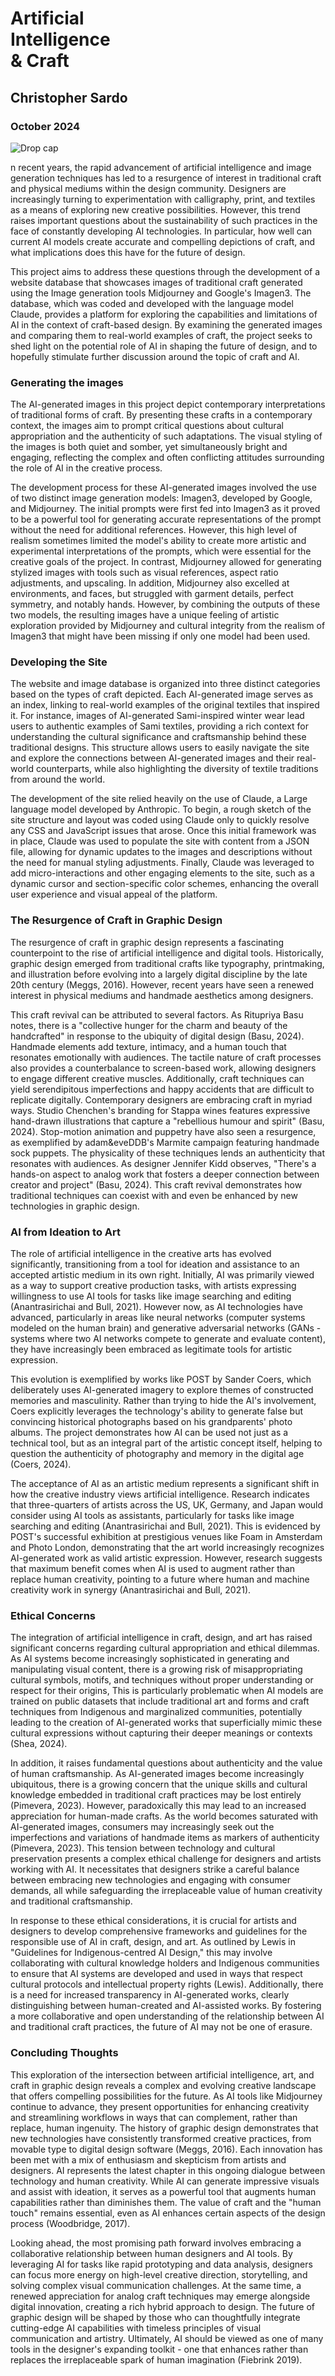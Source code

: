 <div class="title-lockup">

# Artificial <br> Intelligence <br> & Craft

## Christopher Sardo

### October 2024

<div class="intro">
<img src="images/assets/DropCap.png" alt="Drop cap" class="drop-cap">

n recent years, the rapid advancement of artificial intelligence and image generation techniques has led to a resurgence of interest in traditional craft and physical mediums within the design community. Designers are increasingly turning to experimentation with calligraphy, print, and textiles as a means of exploring new creative possibilities. However, this trend raises important questions about the sustainability of such practices in the face of constantly developing AI technologies. In particular, how well can current AI models create accurate and compelling depictions of craft, and what implications does this have for the future of design.

This project aims to address these questions through the development of a website database that showcases images of traditional craft generated using the Image generation tools Midjourney and Google's Imagen3. The database, which was coded and developed with the language model Claude, provides a platform for exploring the capabilities and limitations of AI in the context of craft-based design. By examining the generated images and comparing them to real-world examples of craft, the project seeks to shed light on the potential role of AI in shaping the future of design, and to hopefully stimulate further discussion around the topic of craft and AI.

</div>

</div>

<div class="essay-body">

### Generating the images

The AI-generated images in this project depict contemporary interpretations of traditional forms of craft. By presenting these crafts in a contemporary context, the images aim to prompt critical questions about cultural appropriation and the authenticity of such adaptations. The visual styling of the images is both quiet and somber, yet simultaneously bright and engaging, reflecting the complex and often conflicting attitudes surrounding the role of AI in the creative process.

The development process for these AI-generated images involved the use of two distinct image generation models: Imagen3, developed by Google, and Midjourney. The initial prompts were first fed into Imagen3 as it proved to be a powerful tool for generating accurate representations of the prompt without the need for additional references. However, this high level of realism sometimes limited the model's ability to create more artistic and experimental interpretations of the prompts, which were essential for the creative goals of the project. In contrast, Midjourney allowed for generating stylized images with tools such as visual references, aspect ratio adjustments, and upscaling. In addition, Midjourney also excelled at environments, and faces, but struggled with garment details, perfect symmetry, and notably hands. However, by combining the outputs of these two models, the resulting images have a unique feeling of artistic exploration provided by Midjourney and cultural integrity from the realism of Imagen3 that might have been missing if only one model had been used.

### Developing the Site

The website and image database is organized into three distinct categories based on the types of craft depicted. Each AI-generated image serves as an index, linking to real-world examples of the original textiles that inspired it. For instance, images of AI-generated Sami-inspired winter wear lead users to authentic examples of Sami textiles, providing a rich context for understanding the cultural significance and craftsmanship behind these traditional designs. This structure allows users to easily navigate the site and explore the connections between AI-generated images and their real-world counterparts, while also highlighting the diversity of textile traditions from around the world.

The development of the site relied heavily on the use of Claude, a Large language model developed by Anthropic. To begin, a rough sketch of the site structure and layout was coded using Claude only to quickly resolve any CSS and JavaScript issues that arose. Once this initial framework was in place, Claude was used to populate the site with content from a JSON file, allowing for dynamic updates to the images and descriptions without the need for manual styling adjustments. Finally, Claude was leveraged to add micro-interactions and other engaging elements to the site, such as a dynamic cursor and section-specific color schemes, enhancing the overall user experience and visual appeal of the platform.

### The Resurgence of Craft in Graphic Design

The resurgence of craft in graphic design represents a fascinating counterpoint to the rise of artificial intelligence and digital tools. Historically, graphic design emerged from traditional crafts like typography, printmaking, and illustration before evolving into a largely digital discipline by the late 20th century (Meggs, 2016). However, recent years have seen a renewed interest in physical mediums and handmade aesthetics among designers.

This craft revival can be attributed to several factors. As Ritupriya Basu notes, there is a "collective hunger for the charm and beauty of the handcrafted" in response to the ubiquity of digital design (Basu, 2024). Handmade elements add texture, intimacy, and a human touch that resonates emotionally with audiences. The tactile nature of craft processes also provides a counterbalance to screen-based work, allowing designers to engage different creative muscles. Additionally, craft techniques can yield serendipitous imperfections and happy accidents that are difficult to replicate digitally.
Contemporary designers are embracing craft in myriad ways. Studio Chenchen's branding for Stappa wines features expressive hand-drawn illustrations that capture a "rebellious humour and spirit" (Basu, 2024). Stop-motion animation and puppetry have also seen a resurgence, as exemplified by adam&eveDDB's Marmite campaign featuring handmade sock puppets. The physicality of these techniques lends an authenticity that resonates with audiences. As designer Jennifer Kidd observes, "There's a hands-on aspect to analog work that fosters a deeper connection between creator and project" (Basu, 2024). This craft revival demonstrates how traditional techniques can coexist with and even be enhanced by new technologies in graphic design.

### AI from Ideation to Art

The role of artificial intelligence in the creative arts has evolved significantly, transitioning from a tool for ideation and assistance to an accepted artistic medium in its own right. Initially, AI was primarily viewed as a way to support creative production tasks, with artists expressing willingness to use AI tools for tasks like image searching and editing (Anantrasirichai and Bull, 2021). However now, as AI technologies have advanced, particularly in areas like neural networks (computer systems modeled on the human brain) and generative adversarial networks (GANs - systems where two AI networks compete to generate and evaluate content), they have increasingly been embraced as legitimate tools for artistic expression.

This evolution is exemplified by works like POST by Sander Coers, which deliberately uses AI-generated imagery to explore themes of constructed memories and masculinity. Rather than trying to hide the AI's involvement, Coers explicitly leverages the technology's ability to generate false but convincing historical photographs based on his grandparents' photo albums. The project demonstrates how AI can be used not just as a technical tool, but as an integral part of the artistic concept itself, helping to question the authenticity of photography and memory in the digital age (Coers, 2024).

The acceptance of AI as an artistic medium represents a significant shift in how the creative industry views artificial intelligence. Research indicates that three-quarters of artists across the US, UK, Germany, and Japan would consider using AI tools as assistants, particularly for tasks like image searching and editing (Anantrasirichai and Bull, 2021). This is evidenced by POST's successful exhibition at prestigious venues like Foam in Amsterdam and Photo London, demonstrating that the art world increasingly recognizes AI-generated work as valid artistic expression. However, research suggests that maximum benefit comes when AI is used to augment rather than replace human creativity, pointing to a future where human and machine creativity work in synergy (Anantrasirichai and Bull, 2021).

### Ethical Concerns

The integration of artificial intelligence in craft, design, and art has raised significant concerns regarding cultural appropriation and ethical dilemmas. As AI systems become increasingly sophisticated in generating and manipulating visual content, there is a growing risk of misappropriating cultural symbols, motifs, and techniques without proper understanding or respect for their origins, This is particularly problematic when AI models are trained on public datasets that include traditional art and forms and craft techniques from Indigenous and marginalized communities, potentially leading to the creation of AI-generated works that superficially mimic these cultural expressions without capturing their deeper meanings or contexts (Shea, 2024).

In addition, it raises fundamental questions about authenticity and the value of human craftsmanship. As AI-generated images become increasingly ubiquitous, there is a growing concern that the unique skills and cultural knowledge embedded in traditional craft practices may be lost entirely (Pimevera, 2023). However, paradoxically this may lead to an increased appreciation for human-made crafts. As the world becomes saturated with AI-generated images, consumers may increasingly seek out the imperfections and variations of handmade items as markers of authenticity (Pimevera, 2023). This tension between technology and cultural preservation presents a complex ethical challenge for designers and artists working with AI. It necessitates that designers strike a careful balance between embracing new technologies and engaging with consumer demands, all while safeguarding the irreplaceable value of human creativity and traditional craftsmanship.

In response to these ethical considerations, it is crucial for artists and designers to develop comprehensive frameworks and guidelines for the responsible use of AI in craft, design, and art. As outlined by Lewis in "Guidelines for Indigenous-centred AI Design," this may involve collaborating with cultural knowledge holders and Indigenous communities to ensure that AI systems are developed and used in ways that respect cultural protocols and intellectual property rights (Lewis). Additionally, there is a need for increased transparency in AI-generated works, clearly distinguishing between human-created and AI-assisted works. By fostering a more collaborative and open understanding of the relationship between AI and traditional craft practices, the future of AI may not be one of erasure.

### Concluding Thoughts

This exploration of the intersection between artificial intelligence, art, and craft in graphic design reveals a complex and evolving creative landscape that offers compelling possibilities for the future. As AI tools like Midjourney continue to advance, they present opportunities for enhancing creativity and streamlining workflows in ways that can complement, rather than replace, human ingenuity. The history of graphic design demonstrates that new technologies have consistently transformed creative practices, from movable type to digital design software (Meggs, 2016). Each innovation has been met with a mix of enthusiasm and skepticism from artists and designers. AI represents the latest chapter in this ongoing dialogue between technology and human creativity. While AI can generate impressive visuals and assist with ideation, it serves as a powerful tool that augments human capabilities rather than diminishes them. The value of craft and the "human touch" remains essential, even as AI enhances certain aspects of the design process (Woodbridge, 2017).

Looking ahead, the most promising path forward involves embracing a collaborative relationship between human designers and AI tools. By leveraging AI for tasks like rapid prototyping and data analysis, designers can focus more energy on high-level creative direction, storytelling, and solving complex visual communication challenges. At the same time, a renewed appreciation for analog craft techniques may emerge alongside digital innovation, creating a rich hybrid approach to design. The future of graphic design will be shaped by those who can thoughtfully integrate cutting-edge AI capabilities with timeless principles of visual communication and artistry. Ultimately, AI should be viewed as one of many tools in the designer's expanding toolkit - one that enhances rather than replaces the irreplaceable spark of human imagination (Fiebrink 2019).

</div>
